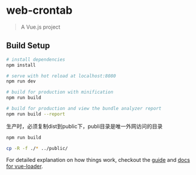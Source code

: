 # web-crontab

> A Vue.js project

## Build Setup

``` bash
# install dependencies
npm install

# serve with hot reload at localhost:8080
npm run dev

# build for production with minification
npm run build

# build for production and view the bundle analyzer report
npm run build --report
```

生产时，必须复制dist到public下，publi目录是唯一外网访问的目录

``` bash
npm run build

cp -R -f ./* ../public/
``` 

For detailed explanation on how things work, checkout the [guide](http://vuejs-templates.github.io/webpack/) and [docs for vue-loader](http://vuejs.github.io/vue-loader).
